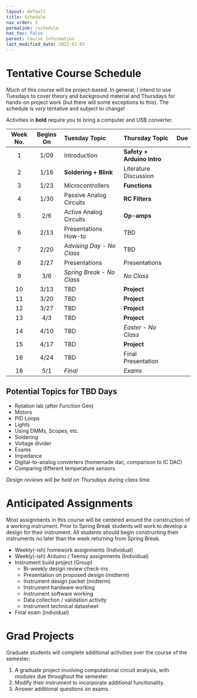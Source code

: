 ```yaml
---
layout: default
title: Schedule
nav_order: 2
permalink: /schedule
has_toc: false
parent: Course Information
last_modified_date: 2022-01-03
---
```



# Tentative Course Schedule

Much of this course will be project-based.  In general, I intend to use Tuesdays to cover theory and background material and Thursdays for hands-on project work (but there will some exceptions to this).  The schedule is *very* tentative and subject to change!

Activities in **bold** require you to bring a computer and USB converter.

| Week No. | Begins On | Tuesday Topic             | Thursday Topic             | Due |
|:--------:|:---------:|:--------------------------|:---------------------------|:----|
| 1        | 1/09      | Introduction              | **Safety + Arduino Intro** |     |
| 2        | 1/16      | **Soldering + Blink**     | Literature Discussion      |     |
| 3        | 1/23      | Microcontrollers          | **Functions**     |     |
| 4        | 1/30      | Passive Analog Circuits   | **RC Filters**             |     |
| 5        | 2/6       | Active Analog Circuits    | **Op-amps**                |     |
| 6        | 2/13      | Presentations How-to      | TBD                        |     |
| 7        | 2/20      | *Advising Day - No Class* | TBD                        |     |
| 8        | 2/27      | Presentations             | Presentations              |     |
| 9        | 3/6       | *Spring Break - No Class* | *No Class*                 |     |
| 10       | 3/13      | TBD                       | **Project**                |     |
| 11       | 3/20      | TBD                       | **Project**                |     |
| 12       | 3/27      | TBD                       | **Project**                |     |
| 13       | 4/3       | TBD                       | **Project**                |     |
| 14       | 4/10      | TBD                       | *Easter - No Class*        |     |
| 15       | 4/17      | TBD                       | **Project**                |     |
| 16       | 4/24      | TBD                       | Final Presentation         |     |
| 18       | 5/1       | *Final*                   | *Exams*                    |     |

## Potential Topics for TBD Days

- Rotation lab (after Function Gen)
- Motors
- PID Loops
- Lights
- Using DMMs, Scopes, etc.
- Soldering
- Voltage divider
- Exams
- Impedance
- Digital-to-analog converters (homemade dac, comparison to IC DAC)
- Comparing different temperature sensors

*Design reviews will be held on Thursdays during class time.*


# Anticipated Assignments

Most assignments in this course will be centered around the construction of a working instrument.  Prior to Spring Break students will work to develop a design for their instrument.  All students should begin constructing their instruments no later than the week returning from Spring Break.

- Weekly(-ish) homework assignments (Individual)
- Weekly(-ish) Arduino / Teensy assignments (Individual)
- Instrument build project (Group)
	- Bi-weekly design review check-ins
	- Presentation on proposed design (midterm)
	- Instrument design packet (midterm)
	- Instrument hardware working
	- Instrument software working
	- Data collection / validation activity
	- Instrument technical datasheet
- Final exam (individual)


# Grad Projects

Graduate students will complete additional activities over the course of the semester:

1. A graduate project involving computational circuit analysis, with modules due throughout the semester.
1. Modify their instrument to incorporate additional functionality.
1. Answer additional questions on exams.
